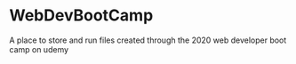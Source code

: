 # WebDevBootCamp
A place to store and run files created through the 2020 web developer boot camp on udemy

